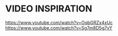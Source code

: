 <h1>VIDEO INSPIRATION</h1>

https://www.youtube.com/watch?v=OqbGRZx4xUc
https://www.youtube.com/watch?v=Sg7m8D5g7vY
